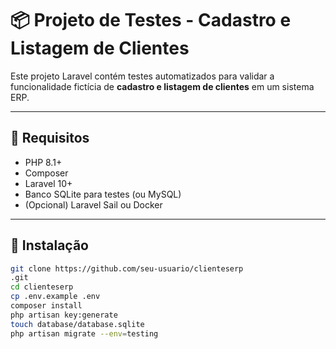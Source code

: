 # 📦 Projeto de Testes - Cadastro e Listagem de Clientes

Este projeto Laravel contém testes automatizados para validar a funcionalidade fictícia de **cadastro e listagem de clientes** em um sistema ERP.

---

## 🔧 Requisitos

- PHP 8.1+
- Composer
- Laravel 10+
- Banco SQLite para testes (ou MySQL)
- (Opcional) Laravel Sail ou Docker

---

## 🚀 Instalação

```bash
git clone https://github.com/seu-usuario/clienteserp
.git
cd clienteserp
cp .env.example .env
composer install
php artisan key:generate
touch database/database.sqlite
php artisan migrate --env=testing





